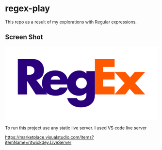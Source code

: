 # regex-play

This repo as a result of my explorations with Regular expressions.

## Screen Shot

![Alt text](/regexlogo.png "Optional Title")

To run this project use any static live server. I used VS code live server

https://marketplace.visualstudio.com/items?itemName=ritwickdey.LiveServer
